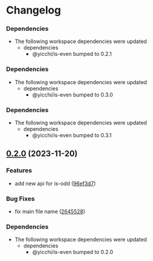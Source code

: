 # Changelog

### Dependencies

* The following workspace dependencies were updated
  * dependencies
    * @yicchi/is-even bumped to 0.2.1

### Dependencies

* The following workspace dependencies were updated
  * dependencies
    * @yicchi/is-even bumped to 0.3.0

### Dependencies

* The following workspace dependencies were updated
  * dependencies
    * @yicchi/is-even bumped to 0.3.1

## [0.2.0](https://github.com/YiCChi/front-monorepo/compare/is-odd-v0.1.0...is-odd-v0.2.0) (2023-11-20)


### Features

* add new api for is-odd ([96ef3d7](https://github.com/YiCChi/front-monorepo/commit/96ef3d7a6d419c35c20b4838b723d25c83467c1a))


### Bug Fixes

* fix main file name ([2645528](https://github.com/YiCChi/front-monorepo/commit/26455282d4efbf38c135846eb57e6ea7619237ef))


### Dependencies

* The following workspace dependencies were updated
  * dependencies
    * @yicchi/is-even bumped to 0.2.0
